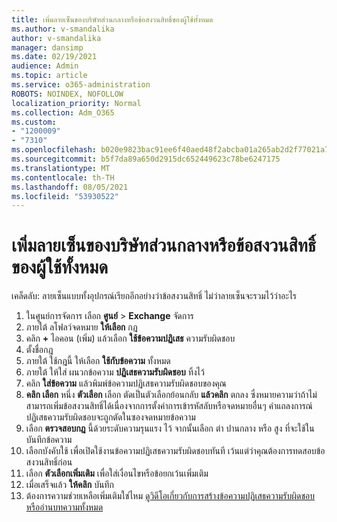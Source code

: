 ```yaml
---
title: เพิ่มลายเซ็นของบริษัทส่วนกลางหรือข้อสงวนสิทธิ์ของผู้ใช้ทั้งหมด
ms.author: v-smandalika
author: v-smandalika
manager: dansimp
ms.date: 02/19/2021
audience: Admin
ms.topic: article
ms.service: o365-administration
ROBOTS: NOINDEX, NOFOLLOW
localization_priority: Normal
ms.collection: Adm_O365
ms.custom:
- "1200009"
- "7310"
ms.openlocfilehash: b020e9823bac91ee6f40aed48f2abcba01a265ab2d2f77021a745e69af5a5366
ms.sourcegitcommit: b5f7da89a650d2915dc652449623c78be6247175
ms.translationtype: MT
ms.contentlocale: th-TH
ms.lasthandoff: 08/05/2021
ms.locfileid: "53930522"
---
```

# <a name="add-a-global-company-signature-or-disclaimer-for-all-users"></a>เพิ่มลายเซ็นของบริษัทส่วนกลางหรือข้อสงวนสิทธิ์ของผู้ใช้ทั้งหมด

เคล็ดลับ: ลายเซ็นแบบทั้งอุปกรณ์เรียกอีกอย่างว่าข้อสงวนสิทธิ์ ไม่ว่าลายเซ็นจะรวมไว้ว่าอะไร

1. ในศูนย์การจัดการ เลือก **ศูนย์**  >  **Exchange** จัดการ
2. ภายใต้ ลโฟลว์จดหมาย **ให้เลือก** กฎ
3. คลิก **+** ไอคอน (เพิ่ม) แล้วเลือก **ใช้ข้อความปฏิเสธ** ความรับผิดชอบ
4. ตั้งชื่อกฎ
5. ภายใต้ ใช้กฎนี้ ให้เลือก **ใช้กับข้อความ** ทั้งหมด
6. ภายใต้ ให้ใส่ ผนวกข้อความ **ปฏิเสธความรับผิดชอบ** ทิ้งไว้
7. คลิก **ใส่ข้อความ** แล้วพิมพ์ข้อความปฏิเสธความรับผิดชอบของคุณ
8. **คลิก เลือก** หนึ่ง **ตัวเลือก** เลือก ตัดเป็นตัวเลือกย้อนกลับ **แล้วคลิก** ตกลง ซึ่งหมายความว่าถ้าไม่สามารถเพิ่มข้อสงวนสิทธิ์ได้เนื่องจากการตั้งค่าการเข้ารหัสลับหรือจดหมายอื่นๆ คําแถลงการณ์ปฏิเสธความรับผิดชอบจะถูกตัดในซองจดหมายข้อความ
9. เลือก **ตรวจสอบกฎ** นี้ด้วยระดับความรุนแรง ไว้ จากนั้นเลือก ต่า ปานกลาง หรือ สูง ที่จะใช้ในบันทึกข้อความ
10. เลือกบังคับใช้ เพื่อเปิดใช้งานข้อความปฏิเสธความรับผิดชอบทันที เว้นแต่ว่าคุณต้องการทดสอบข้อสงวนสิทธิ์ก่อน
11. เลือก **ตัวเลือกเพิ่มเติม** เพื่อใส่เงื่อนไขหรือข้อยกเว้นเพิ่มเติม
12. เมื่อเสร็จแล้ว **ให้คลิก** บันทึก
13. ต้องการความช่วยเหลือเพิ่มเติมใช่ไหม [ดูวิดีโอเกี่ยวกับการสร้างข้อความปฏิเสธความรับผิดชอบหรืออ่านบทความทั้งหมด](https://support.office.com/article/2d75860f-c527-4352-a7f6-73eba54c0c72?wt.mc_id=Chat_GlobalSignature)